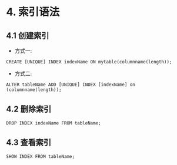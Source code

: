 # 4. 索引语法

## 4.1 创建索引
* 方式一:
```mysql
CREATE [UNIQUE] INDEX indexName ON mytable(columnname(length)); 
```

* 方式二:
```mysql
ALTER tableName ADD [UNIQUE] INDEX [indexName] on (columnname(length));
```


## 4.2 删除索引
```mysql
DROP INDEX indexName FROM tableName;
```


## 4.3 查看索引
```mysql
SHOW INDEX FROM tableName;
```

